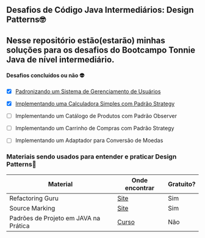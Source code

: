 ## Desafios de Código Java Intermediários: Design Patterns🤓

Nesse repositório estão(estarão) minhas soluções para os desafios
do Bootcampo Tonnie Java de nível intermediário.
---
#### Desafios concluídos ou não 👽

- [x]  [Padronizando um Sistema de Gerenciamento de Usuários](https://github.com/srtapoe/challenges-bootcamp-tonnie-java/tree/master/src/main/java/org/challanges/designpatterns/sistemagerenciamento)
- [x]  [Implementando uma Calculadora Simples com Padrão Strategy](https://github.com/srtapoe/challenges-bootcamp-tonnie-java/tree/master/src/main/java/org/challanges/designpatterns/calculadorasimples)
- [ ]  Implementando um Catálogo de Produtos com Padrão Observer
- [ ]  Implementando um Carrinho de Compras com Padrão Strategy
- [ ]  Implementando um Adaptador para Conversão de Moedas


### Materiais sendo usados para entender e praticar Design Patterns📒


| Material                              | Onde encontrar                                                               | Gratuito? |
|---------------------------------------|------------------------------------------------------------------------------|-----------|
| Refactoring Guru                      | [Site](https://refactoring.guru/)                                            | Sim       |
| Source Marking                        | [Site](https://sourcemaking.com/design_patterns)                             | Sim       |
| Padrões de Projeto em JAVA na Prática | [Curso](https://www.udemy.com/course/padroes-de-projeto-em-java-na-pratica/) | Não       |
